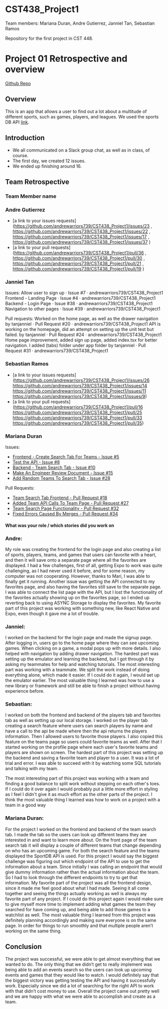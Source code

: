 # CST438_Project1
Team members: Mariana Duran, Andre Gutierrez, Janniel Tan, Sebastian Ramos

Repository for the first project in CST 448.

# Project 01 Retrospective and overview

[Github Repo](https://github.com/andrewarriors739/CST438_Project1)

## Overview
This is an app that allows a user to find out a lot about a multitude of different sports, such as games, players, and leagues. We used the sports DB API
[link](https://www.thesportsdb.com/).

## Introduction

* We all communicated on a Slack group chat, as well as in class, of course.
* The first day, we created 12 issues.
* We ended up finishing around 16.

## Team Retrospective

### Team Member name

### Andre Gutierrez

- [a link to your issues requests](https://github.com/andrewarriors739/CST438_Project1/issues/23
, https://github.com/andrewarriors739/CST438_Project1/issues/22
, https://github.com/andrewarriors739/CST438_Project1/issues/17
, https://github.com/andrewarriors739/CST438_Project1/issues/37
)
- [a link to your pull requests](https://github.com/andrewarriors739/CST438_Project1/pull/36
, https://github.com/andrewarriors739/CST438_Project1/pull/30
, https://github.com/andrewarriors739/CST438_Project1/pull/21
, https://github.com/andrewarriors739/CST438_Project1/pull/19
)

### Janniel Tan
Issues: Allow user to sign up · Issue #7 · andrewarriors739/CST438_Project1
Frontend - Landing Page · Issue #4 · andrewarriors739/CST438_Project1
Backend - Login Page · Issue #38 · andrewarriors739/CST438_Project1
Navigation to other pages · Issue #39 · andrewarriors739/CST438_Project1

 Pull requests: 
Worked on the home page, as well as the drawer navigation by tanjanniel · Pull Request #20 · andrewarriors739/CST438_Project1
API is working on the homepage, did an attempt on setting up the unit test but failed. by tanjanniel · Pull Request #24 · andrewarriors739/CST438_Project1
Home page improvement, added sign up page, added index.tsx for better navigation. I added (tabs) folder under app folder by tanjanniel · Pull Request #31 · andrewarriors739/CST438_Project1

### Sebastian Ramos
- [a link to your issues requests](https://github.com/andrewarriors739/CST438_Project1/issues/26
https://github.com/andrewarriors739/CST438_Project1/issues/14
https://github.com/andrewarriors739/CST438_Project1/issues/11
https://github.com/andrewarriors739/CST438_Project1/issues/9)
- [a link to your pull requests](https://github.com/andrewarriors739/CST438_Project1/pull/16
https://github.com/andrewarriors739/CST438_Project1/pull/25
https://github.com/andrewarriors739/CST438_Project1/pull/33
https://github.com/andrewarriors739/CST438_Project1/pull/35)

### Mariana Duran
Issues:
- [Frontend - Create Search Tab For Teams - Issue #5](https://github.com/andrewarriors739/CST438_Project1/issues/5)
- [Test the API - Issue #8](https://github.com/andrewarriors739/CST438_Project1/issues/8)
- [Backend - Team Search Tab - Issue #10](https://github.com/andrewarriors739/CST438_Project1/issues/10)
- [Make An Engineer Review Document - Issue #15](https://github.com/andrewarriors739/CST438_Project1/issues/15)
- [Add Random Teams To Search Tab - Issue #28](https://github.com/andrewarriors739/CST438_Project1/issues/28)
	
Pull Requests:
- [Team Search Tab Frontend - Pull Request #18](https://github.com/andrewarriors739/CST438_Project1/pull/18)
- [Added Team API Calls To Team Page - Pull Request #27](https://github.com/andrewarriors739/CST438_Project1/pull/27)
- [Team Search Page Functionality - Pull Request #32](https://github.com/andrewarriors739/CST438_Project1/pull/32)
- [Fixed Errors Caused By Merges - Pull Request #34](https://github.com/andrewarriors739/CST438_Project1/pull/34)	


#### What was your role / which stories did you work on
### Andre:
My role was creating the frontend for the login page and also creating a list of sports, players, teams, and games that users can favorite with a heart, and then it will save onto a separate page where all the favorites are displayed.  I had a few challenges, first of all, getting Expo to work was quite challenging, as I had never used it before, and for some reason, my computer was not cooperating.  However, thanks to Mari, I was able to finally get it running.  Another issue was getting the API connected to my favorites page, and also having the favorites still save to the separate page.  I was able to connect the list page with the API, but I lost the functionality of the favorites actually showing up on the favorites page, so I ended up reverting back to using ASYNC Storage to display the favorites.  My favorite part of this project was working with something new, like React Native and Expo, even though it gave me a lot of trouble.  


### Janniel: 
I worked on the backend for the login page and made the signup page. After logging in, users go to the home page where they can see upcoming games. When clicking on a game, a modal pops up with more details. I also helped with navigation by adding drawer navigation. 
The hardest part was setting up the emulator and learning the backend, but I got through it by asking my teammates for help and watching tutorials.
The most interesting part was working with a teammate. We split the work instead of doing everything alone, which made it easier. If I could do it again, I would set up the emulator earlier.
The most valuable thing I learned was how to use a new library or framework and still be able to finish a project without having experience before.

### Sebastian: 
I worked on both the frontend and backend of the players tab and favorites tab as well as setting up our local storage. I worked on the player tab creating a search feature where users can search players by name and have a call to the api be made where then the api returns the players information. Then I allowed users to favorite those players. I also copied this feature on the teams page so users could favorite teams as well. After that I started working on the profile page where each user's favorite teams and players are shown on screen.
The hardest part of this project was setting up the backend and saving a favorite team and player to a user. It was a lot of trial and error. I was able to succeed with it by watching some SQL tutorials and talking with my team.

The most interesting part of this project was working with a team and finding a good balance to split work without stepping on each other's toes.
If I could do it over again I would probably put a little more effort in styling as I feel I didn't give it as much effort as the other parts of the project.
I think the most valuable thing I learned was how to work on a project with a team in a good way

### Mariana Duran: 
For the project I worked on the frontend and backend of the team search tab. I made the tab so the users can look up different teams they are interested in and want to learn more about. On the front page of the team search tab it will display a couple of different teams that change depending on who has an upcoming game. For both the search feature and the teams displayed the SportDB API is used. For this project I would say the biggest challenge was figuring out which endpoint of the API to use to get the information about a team. Since initially I was calling an endpoint that would give dummy information rather than the actual information about the team. So I had to look through the different endpoints to try to get that information. My favorite part of the project was all the frontend design, since it made me feel good about what I had made. Seeing it all come together and seeing the things actually working as well is always my favorite part of any project. If I could do this project again I would make sure to give myself more time to implement adding what games the team they searched for have coming up, and being able to add those games to a watchlist as well. The most valuable thing I learned from this project was definitely planning accordingly and making sure everyone is on the same page. In order for things to run smoothly and that multiple people aren’t working on the same thing. 


## Conclusion
The project was successful, we were able to get almost everything that we wanted to do. The only thing that we didn’t get to really implement was being able to add an events search so the users can look up upcoming events and games that they would like to watch. I would definitely say that the biggest victory was getting testing the API and having it successfully work. Especially since we did a lot of searching for the right API to work with that didn’t cost money to use. Overall the project came out pretty well and we are happy with what we were able to accomplish and create as a team. 






